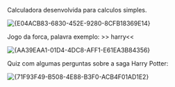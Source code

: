  Calculadora desenvolvida para calculos simples. 
<br>

![{E04ACB83-6830-452E-9280-8CFB18369E14}](https://github.com/user-attachments/assets/a5dcf2f6-de80-4b07-8474-e29ffc6d2076)

  
  
  Jogo da forca, palavra exemplo: >> harry<< 
  <br>
  
  ![{AA39EAA1-01D4-4DC8-AFF1-E61EA3B84356}](https://github.com/user-attachments/assets/164e9141-41e3-4060-aa91-382c0c22a636)


  

  Quiz com algumas perguntas sobre a saga Harry Potter:
<br>

![{71F93F49-B508-4E88-B3F0-ACB4F01AD1E2}](https://github.com/user-attachments/assets/a8654c0a-bcad-441c-89a4-024c90d7ae90)


